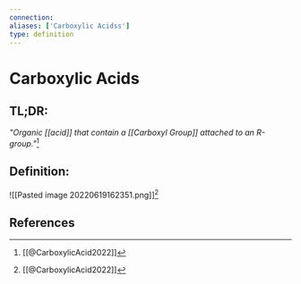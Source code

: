 ```yaml
---
connection:
aliases: ['Carboxylic Acidss']
type: definition
---
```


# Carboxylic Acids

## TL;DR:
*"Organic [[acid]] that contain a [[Carboxyl Group]] attached to an R-group."*[^1]

## Definition:
![[Pasted image 20220619162351.png]][^1]

## References

[^1]: [[@CarboxylicAcid2022]]